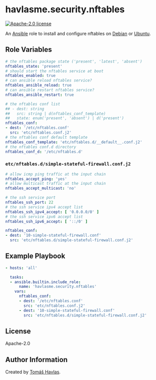 havlasme.security.nftables
==========================

[![Apache-2.0 license][license-image]][license-link]

An [Ansible](https://www.ansible.com/) role to install and configure nftables on [Debian](https://www.debian.org/) or [Ubuntu](https://www.ubuntu.com/).


Role Variables
--------------

```yaml
# the nftables package state ('present', 'latest', 'absent')
nftables_state: 'present'
# should start the nftables service at boot
nftables_enabled: true
# can ansible reload nftables service?
nftables_ansible_reload: true
# can ansible restart nftables service?
nftables_ansible_restart: true

# the nftables conf list
## - dest: string
##   src: string | d(nftables_conf_template)
##   state: enum('present', 'absent') | d('present')
nftables_conf:
- dest: '/etc/nftables.conf'
  src: 'etc/nftables.conf.j2'
# the nftables conf default template
nftables_conf_template: 'etc/nftables.d/__default__.conf.j2'
# the nftables conf.d directory
nftables_conf_d: '/etc/nftables.d'
```

### `etc/nftables.d/simple-stateful-firewall.conf.j2`

```yaml title='etc/nftables.d/simple-stateful-firewall.conf.j2'
# allow icmp ping traffic at the input chain
nftables_accept_ping: 'yes'
# allow multicast traffic at the input chain
nftables_accept_multicast: 'no'

# the ssh service port
nftables_ssh_port: 22
# the ssh service ipv4 accept list
nftables_ssh_ipv4_accept: [ '0.0.0.0/0' ]
# the ssh service ipv6 accept list
nftables_ssh_ipv6_accept: [ '::/0' ]
```

```yaml
nftables_conf:
- dest: '10-simple-stateful-firewall.conf'
  src: 'etc/nftables.d/simple-stateful-firewall.conf.j2'
```


Example Playbook
----------------

```yaml title='Minimal'
- hosts: 'all'

  tasks:
  - ansible.builtin.include_role:
      name: 'havlasme.security.nftables'
    vars:
      nftables_conf:
      - dest: '/etc/nftables.conf'
        src: 'etc/nftables.conf.j2'
      - dest: '10-simple-stateful-firewall.conf'
        src: 'etc/nftables.d/simple-stateful-firewall.conf.j2'
```


License
-------

Apache-2.0


Author Information
------------------

Created by [Tomáš Havlas](https://havlas.me/).


[license-image]: https://img.shields.io/badge/license-Apache2.0-blue.svg?style=flat-square
[license-link]: ../../LICENSE
